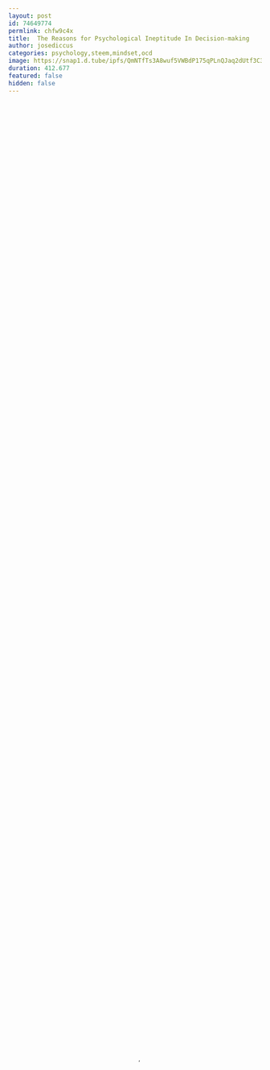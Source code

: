 ```yaml
---
layout: post
id: 74649774
permlink: chfw9c4x
title:  The Reasons for Psychological Ineptitude In Decision-making
author: josediccus
categories: psychology,steem,mindset,ocd
image: https://snap1.d.tube/ipfs/QmNTfTs3A8wuf5VWBdP175qPLnQJaq2dUtf3C3t3vK1bWH
duration: 412.677
featured: false
hidden: false
---
```

    
<video poster="https://snap1.d.tube/ipfs/QmNTfTs3A8wuf5VWBdP175qPLnQJaq2dUtf3C3t3vK1bWH" autoplay="" id="player_html5_api" class="vjs-tech" style="width: 100%; height: 100%;" tabindex="-1" src="https://video.dtube.top/ipfs/QmWiLBJZyiLBmUZXz8fcwBD9hHRoToMkGmnghjnmrWCeKq"></video>

There are reasons as to why people can't make decisions and this is due to psychological incertitude/ineptitude, now it's really not because making decisions are difficult or because they're too weak to make it, it is because sometimes there's always a realistic tendency and an emotional tendency and people tend to embrace their emotional side instead of their realistic side,
That is the heart and the mind are two important member of a person's wholeness, and that's why sometimes people allow empathy, love, joy to take over a huge part to their decision-making and when decision-making are made based on emotion/setiments there is always a tendency that people will walk two steps backward and one step forward because they didn't embrace the realist aspect they should no matter how less endearing it may be.